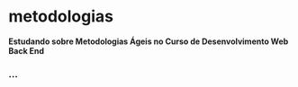 # metodologias
**Estudando sobre Metodologias Ágeis no Curso de Desenvolvimento Web Back End**
### ... ###

